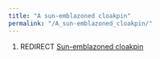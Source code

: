 ```yaml
---
title: "A sun-emblazoned cloakpin"
permalink: "/A_sun-emblazoned_cloakpin/"
---
```


1.  REDIRECT [Sun-emblazoned
    cloakpin](Sun-emblazoned_cloakpin "wikilink")